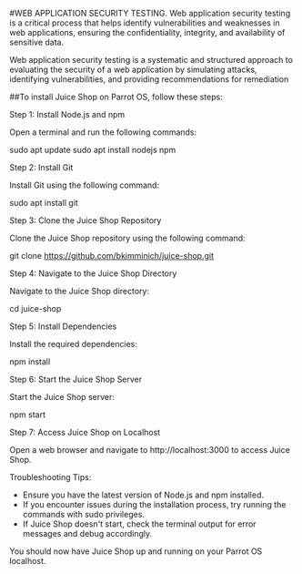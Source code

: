 #WEB APPLICATION  SECURITY TESTING.
Web application security testing is a critical process that helps identify vulnerabilities and weaknesses in web applications, ensuring the confidentiality, integrity, and availability of sensitive data.


Web application security testing is a systematic and structured approach to evaluating the security of a web application by simulating attacks, identifying vulnerabilities, and providing recommendations for remediation

##To install Juice Shop on Parrot OS, follow these steps:

Step 1: Install Node.js and npm

Open a terminal and run the following commands:

sudo apt update
sudo apt install nodejs npm


Step 2: Install Git

Install Git using the following command:

sudo apt install git


Step 3: Clone the Juice Shop Repository

Clone the Juice Shop repository using the following command:

git clone https://github.com/bkimminich/juice-shop.git


Step 4: Navigate to the Juice Shop Directory

Navigate to the Juice Shop directory:

cd juice-shop


Step 5: Install Dependencies

Install the required dependencies:

npm install


Step 6: Start the Juice Shop Server

Start the Juice Shop server:

npm start


Step 7: Access Juice Shop on Localhost

Open a web browser and navigate to http://localhost:3000 to access Juice Shop.

Troubleshooting Tips:

- Ensure you have the latest version of Node.js and npm installed.
- If you encounter issues during the installation process, try running the commands with sudo privileges.
- If Juice Shop doesn't start, check the terminal output for error messages and debug accordingly.

You should now have Juice Shop up and running on your Parrot OS localhost.


##

